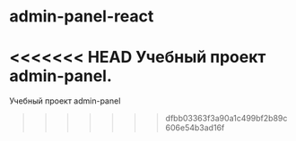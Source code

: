 # admin-panel-react
<<<<<<< HEAD
Учебный проект admin-panel.
=======
Учебный проект admin-panel
>>>>>>> dfbb03363f3a90a1c499bf2b89c606e54b3ad16f

